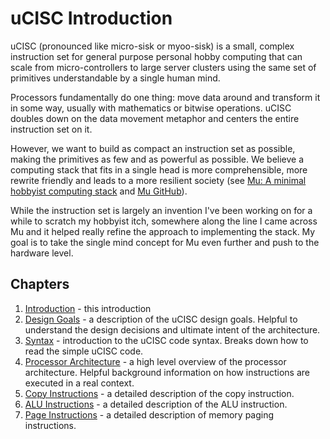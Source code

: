 # uCISC Introduction

uCISC (pronounced like micro-sisk or myoo-sisk) is a small, complex instruction
set for general purpose personal hobby computing that can scale from
micro-controllers to large server clusters using the same set of primitives
understandable by a single human mind.

Processors fundamentally do one thing: move data around and transform it in
some way, usually with mathematics or bitwise operations. uCISC doubles down
on the data movement metaphor and centers the entire instruction set on it.

However, we want to build as compact an instruction set as possible, making
the primitives as few and as powerful as possible. We believe a computing
stack that fits in a single head is more comprehensible, more rewrite friendly
and leads to a more resilient society (see
[Mu: A minimal hobbyist computing stack](http://akkartik.name/post/mu-2019-1)
and
[Mu GitHub](https://github.com/akkartik/mu)).

While the instruction set is largely an invention I've been working on for a
while to scratch my hobbyist itch, somewhere along the line I came across
Mu and it helped really refine the approach to implementing the stack. My
goal is to take the single mind concept for Mu even further and push to
the hardware level.

## Chapters

1. [Introduction](01_Introduction.md) - this introduction
2. [Design Goals](02_Design_Goals.md) - a description of the uCISC design goals.
   Helpful to understand the design decisions and ultimate intent of the architecture.
3. [Syntax](03_Syntax.md) - introduction to the uCISC code syntax. Breaks down how
   to read the simple uCISC code.
4. [Processor Architecture](04_Processor_Architecture.md) - a high level overview
   of the processor architecture. Helpful background information on how instructions
   are executed in a real context.
5. [Copy Instructions](05_Copy.md) - a detailed description of the copy instruction.
6. [ALU Instructions](06_ALU.md) - a detailed description of the ALU instruction.
7. [Page Instructions](07_Page.md) - a detailed description of memory paging
   instructions.
